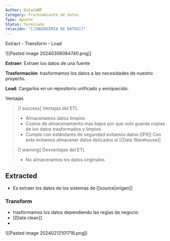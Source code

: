 ```yaml
---
Author: DataCAMP
Category: Procesamiento de datos
Type: Apunte
Status: Terminado
relación: "[[INGENIERÍA DE DATOS]]"
---
```

Extract - Transform - Load

![[Pasted image 20240306084740.png]]

**Extraer**: Extraer los datos de una fuente

**Trasformación**: trasformamos los datos a las necesidades de nuestro proyecto.

**Load**: Cargarlos en un repositorio unificado y enriquecido.

Ventajas

>[! success] Ventajas del ETL
>- Almacenamos datos limpios
>- Costos de almacenamiento mas bajos por que solo guarda copias de los datos trasformados y limpios
>- Cumple con estándares de seguridad evitamos datos [[PII]] Con esto evitamos almacenar datos delicados al [[Data Warehouse]]


>[! warning] Desventajas del ETL
>- No almacenamos los datos originales

## Extracted
- Es extraer los datos de los sistemas de [[source|origen]]

### Transform

- trasformamos los datos dependiendo las reglas de negocio
- [[Data clean]]
- 
![[Pasted image 20240212101718.png]]